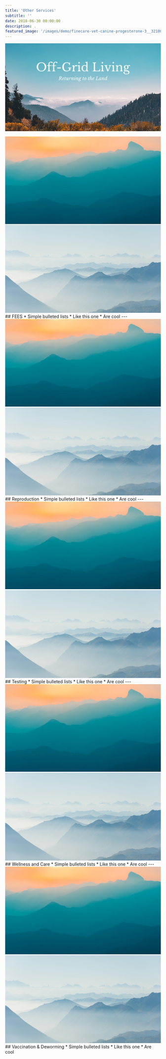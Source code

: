 ```yaml
---
title: 'Other Services'
subtitle: ''
date: 2018-06-30 00:00:00
description: .
featured_image: '/images/demo/finecare-vet-canine-progesterone-3__32100.jpg'
---
```


![](/images/demo/facebook-community-group.png)

<div class="gallery" data-columns="1">
	<img src="/images/demo/demo-landscape.jpg">
	<img src="/images/demo/demo-landscape-2.jpg">
</div>
## FEES
* Simple bulleted lists
* Like this one
* Are cool
---

<div class="gallery" data-columns="1">
	<img src="/images/demo/demo-landscape.jpg">
	<img src="/images/demo/demo-landscape-2.jpg">
</div>
## Reproduction
* Simple bulleted lists
* Like this one
* Are cool
---

<div class="gallery" data-columns="1">
	<img src="/images/demo/demo-landscape.jpg">
	<img src="/images/demo/demo-landscape-2.jpg">
</div>
## Testing
* Simple bulleted lists
* Like this one
* Are cool
---

<div class="gallery" data-columns="1">
	<img src="/images/demo/demo-landscape.jpg">
	<img src="/images/demo/demo-landscape-2.jpg">
</div>
## Wellness and Care
* Simple bulleted lists
* Like this one
* Are cool
---

<div class="gallery" data-columns="1">
	<img src="/images/demo/demo-landscape.jpg">
	<img src="/images/demo/demo-landscape-2.jpg">
</div>
## Vaccination & Deworming
* Simple bulleted lists
* Like this one
* Are cool




